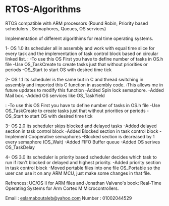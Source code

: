 # RTOS-Algorithms
RTOS compatible with ARM processors (Round Robin, Priority based schedulers , Semaphores, Queues, OS services)

Implementation of different algorithims for real time operating systems.

1- OS 1.0 its scheduler all in assembly and work with equal time slice for every task and the implementation of task control block
   based on circular linked list.
   : -To use this OS First you have to define number of tasks in OS.h file
     -Use OS_TaskCreate to create tasks just that without priorities or periods
     -OS_Start to start OS with desired time tick
     

2- OS 1.1 its scheduler is the same but in C and thread switching in assembly and imported this C function in assembly code.
   :This allows me in future updates to modify this function
   -Added Spin lock semaphore.
   -Added Mail box.
   -Added OS services like OS_TaskYield
   
   : -To use this OS First you have to define number of tasks in OS.h file
     -Use OS_TaskCreate to create tasks just that without priorities or periods
     -OS_Start to start OS with desired time tick
   
   
3- OS 2.0 its scheduler skips blocked and delayed tasks 
   -Added delayed section in task control block
   -Added Blocked section in task control block
   -Implement Cooperative semaphores
   -Blocked section is decreased by 1 every semaphore (OS_Wait)
   -Added FIFO Buffer queue
   -Added OS serives OS_TaskDelay
   
 
4- OS 3.0 its scheduler is priority based scheduler decides which task to run if itsn't blocked or delayed and highest priority.
   -Added priority section in task control block
   -Moved portable files into one file OS_Portable so the user can use it on any ARM MCU, just make some changes in that file.
   
   
  Refrences: UC/OS II for ARM files and Jonathan Valvano's book: Real-Time Operating Systems for Arm Cortex M Microcontrollers.
  
  Email : eslamaboutaleb@yahoo.com
  Number : 01002044529
